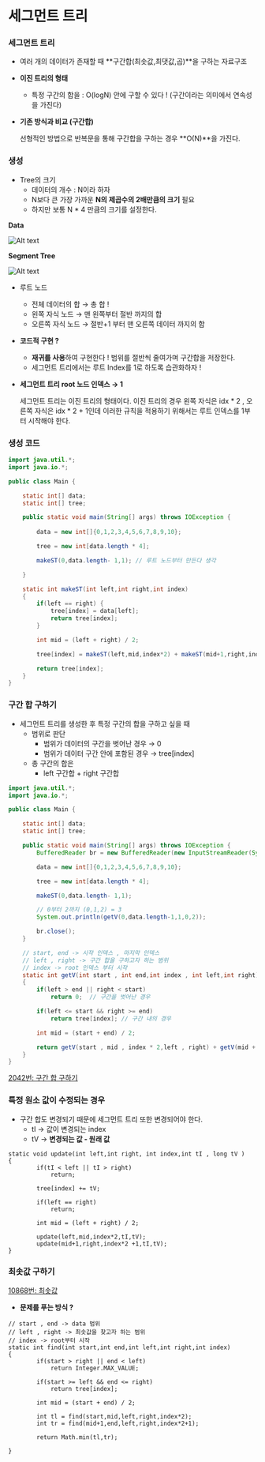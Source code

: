 # 세그먼트 트리

### 세그먼트 트리

- 여러 개의 데이터가 존재할 때 **구간합(최솟값,최댓값,곱)**을 구하는 자료구조
- **이진 트리의 형태**
    - 특정 구간의 합을 : O(logN) 안에 구할 수 있다 ! (구간이라는 의미에서 연속성을 가진다)
- **기존 방식과 비교 (구간합)**

  선형적인 방법으로 반복문을 통해 구간합을 구하는 경우 **O(N)**을 가진다.


### 생성

- Tree의 크기
    - 데이터의 개수 : N이라 하자
    - N보다 큰 가장 가까운 **N의 제곱수의 2배만큼의 크기** 필요
    - 하지만 보통 N * 4 만큼의 크기를 설정한다.

**Data**

![Alt text](https://user-images.githubusercontent.com/84346055/267258542-f262ed56-c662-4101-83f9-6feafa7aad31.png)

**Segment Tree**

![Alt text](https://user-images.githubusercontent.com/84346055/267258561-518fafbe-353c-49dd-b613-203dababda57.png)

- 루트 노드
    - 전체 데이터의 합 → 총 합 !
    - 왼쪽 자식 노드 → 맨 왼쪽부터 절반 까지의 합
    - 오른쪽 자식 노드 → 절반+1 부터 맨 오른쪽 데이터 까지의 합
- **코드적 구현 ?**
    - **재귀를 사용**하여 구현한다 ! 범위를 절반씩 줄여가며 구간합을 저장한다.
    - 세그먼트 트리에서는 루트 Index를 1로 하도록 습관화하자 !
- **세그먼트 트리 root 노드 인덱스 → 1**

  세그먼트 트리는 이진 트리의 형태이다. 이진 트리의 경우 왼쪽 자식은 idx * 2 , 오른쪽 자식은 idx * 2 + 1인데 이러한 규칙을 적용하기 위해서는 루트 인덱스를 1부터 시작해야 한다.


### 생성 코드

```java
import java.util.*;
import java.io.*;

public class Main {

    static int[] data;
    static int[] tree;

    public static void main(String[] args) throws IOException {
       
        data = new int[]{0,1,2,3,4,5,6,7,8,9,10};

        tree = new int[data.length * 4];

        makeST(0,data.length- 1,1); // 루트 노드부터 만든다 생각

    }

    static int makeST(int left,int right,int index)
    {
        if(left == right) {
            tree[index] = data[left];
            return tree[index];
        }

        int mid = (left + right) / 2;

        tree[index] = makeST(left,mid,index*2) + makeST(mid+1,right,index*2 + 1);

        return tree[index];
    }
}
```

### **구간 합 구하기**

- 세그먼트 트리를 생성한 후 특정 구간의 합을 구하고 싶을 때
    - 범위로 판단
        - 범위가 데이터의 구간을 벗어난 경우 → 0
        - 범위가 데이터 구간 안에 포함된 경우 → tree[index]
    - 총 구간의 합은
        - left 구간합 + right 구간합

```java
import java.util.*;
import java.io.*;

public class Main {

    static int[] data;
    static int[] tree;

    public static void main(String[] args) throws IOException {
        BufferedReader br = new BufferedReader(new InputStreamReader(System.in));

        data = new int[]{0,1,2,3,4,5,6,7,8,9,10};

        tree = new int[data.length * 4];

        makeST(0,data.length- 1,1);

        // 0부터 2까지 (0,1,2) = 3
        System.out.println(getV(0,data.length-1,1,0,2));

        br.close();
    }

    // start, end -> 시작 인덱스 , 마지막 인덱스
    // left , right -> 구간 합을 구하고자 하는 범위
    // index -> root 인덱스 부터 시작
    static int getV(int start , int end,int index , int left,int right)
    {
        if(left > end || right < start)
            return 0;  // 구간을 벗어난 경우

        if(left <= start && right >= end)
            return tree[index]; // 구간 내의 경우

        int mid = (start + end) / 2;

        return getV(start , mid , index * 2,left , right) + getV(mid + 1,end,index*2 + 1,left,right);
    }
}
```

[2042번: 구간 합 구하기](https://www.acmicpc.net/problem/2042)

### 특정 원소 값이 수정되는 경우

- 구간 합도 변경되기 때문에 세그먼트 트리 또한 변경되어야 한다.
    - tI → 값이 변경되는 index
    - tV → **변경되는 값 - 원래 값**

```
static void update(int left,int right, int index,int tI , long tV )
{
        if(tI < left || tI > right)
            return;

        tree[index] += tV;

        if(left == right)
            return;

        int mid = (left + right) / 2;

        update(left,mid,index*2,tI,tV);
        update(mid+1,right,index*2 +1,tI,tV);
}
```

### 최솟값 구하기

[10868번: 최솟값](https://www.acmicpc.net/problem/10868)

- **문제를 푸는 방식 ?**



```
// start , end -> data 범위
// left , right -> 최솟값을 찾고자 하는 범위
// index -> root부터 시작
static int find(int start,int end,int left,int right,int index)
{
        if(start > right || end < left)
            return Integer.MAX_VALUE;

        if(start >= left && end <= right)
            return tree[index];

        int mid = (start + end) / 2;

        int tl = find(start,mid,left,right,index*2);
        int tr = find(mid+1,end,left,right,index*2+1);

        return Math.min(tl,tr);

}
```
